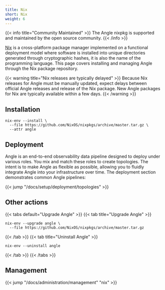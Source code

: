 ```yaml
---
title: Nix
short: Nix
weight: 6
---
```


{{< info title="Community Maintained" >}}
The Angle nixpkg is supported and maintained by the open source community.
{{< /info >}}

[Nix] is a cross-platform package manager implemented on a functional deployment model where software is installed into unique directories generated through cryptographic hashes, it is also the name of the programming language. This page covers installing and managing Angle through the Nix package repository.

{{< warning title="Nix releases are typically delayed" >}}
Because Nix releases for Angle must be manually updated, expect delays between official Angle releases and release of the Nix package. New Angle packages for Nix are typically available within a few days.
{{< /warning >}}

## Installation

```shell
nix-env --install \
  --file https://github.com/NixOS/nixpkgs/archive/master.tar.gz \
  --attr angle
```

## Deployment

Angle is an end-to-end observability data pipeline designed to deploy under various roles. You mix and match these roles to create topologies. The intent is to make Angle as flexible as possible, allowing you to fluidly integrate Angle into your infrastructure over time. The deployment section demonstrates common Angle pipelines:

{{< jump "/docs/setup/deployment/topologies" >}}

## Other actions

{{< tabs default="Upgrade Angle" >}}
{{< tab title="Upgrade Angle" >}}

```shell
nix-env --upgrade angle \
  --file https://github.com/NixOS/nixpkgs/archive/master.tar.gz
```

{{< /tab >}}
{{< tab title="Uninstall Angle" >}}

```shell
nix-env --uninstall angle
```

{{< /tab >}}
{{< /tabs >}}

## Management

{{< jump "/docs/administration/management" "nix" >}}

[nix]: https://nixos.org

